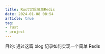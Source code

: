 ```yaml
---
title: Rust实现简单Redis
date: 2024-01-08 08:54
article: true
tag: 
- rust
- project
---
```


目的: 通过这篇 blog 记录如何实现一个简单 Redis
<!-- more -->

